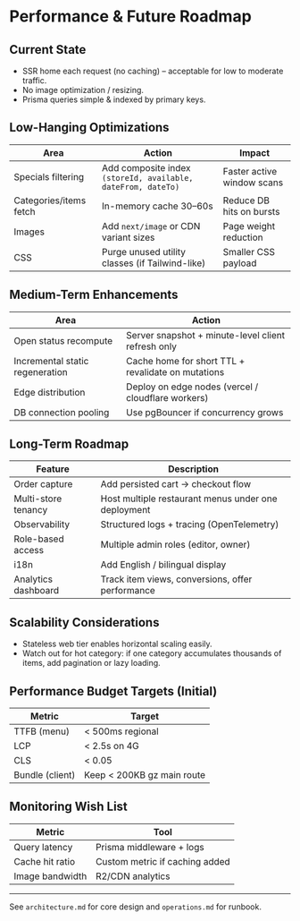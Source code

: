 # Performance & Future Roadmap

## Current State
- SSR home each request (no caching) – acceptable for low to moderate traffic.
- No image optimization / resizing.
- Prisma queries simple & indexed by primary keys.

## Low-Hanging Optimizations
| Area | Action | Impact |
|------|--------|--------|
| Specials filtering | Add composite index `(storeId, available, dateFrom, dateTo)` | Faster active window scans |
| Categories/items fetch | In-memory cache 30–60s | Reduce DB hits on bursts |
| Images | Add `next/image` or CDN variant sizes | Page weight reduction |
| CSS | Purge unused utility classes (if Tailwind-like) | Smaller CSS payload |

## Medium-Term Enhancements
| Area | Action |
|------|--------|
| Open status recompute | Server snapshot + minute-level client refresh only | Eliminate drift & CPU cycles |
| Incremental static regeneration | Cache home for short TTL + revalidate on mutations | Reduce compute cost |
| Edge distribution | Deploy on edge nodes (vercel / cloudflare workers) | Latency reduction |
| DB connection pooling | Use pgBouncer if concurrency grows | Stability |

## Long-Term Roadmap
| Feature | Description |
|---------|-------------|
| Order capture | Add persisted cart → checkout flow |
| Multi-store tenancy | Host multiple restaurant menus under one deployment |
| Observability | Structured logs + tracing (OpenTelemetry) |
| Role-based access | Multiple admin roles (editor, owner) |
| i18n | Add English / bilingual display |
| Analytics dashboard | Track item views, conversions, offer performance |

## Scalability Considerations
- Stateless web tier enables horizontal scaling easily.
- Watch out for hot category: if one category accumulates thousands of items, add pagination or lazy loading.

## Performance Budget Targets (Initial)
| Metric | Target |
|--------|--------|
| TTFB (menu) | < 500ms regional |
| LCP | < 2.5s on 4G |
| CLS | < 0.05 |
| Bundle (client) | Keep < 200KB gz main route |

## Monitoring Wish List
| Metric | Tool |
|--------|------|
| Query latency | Prisma middleware + logs |
| Cache hit ratio | Custom metric if caching added |
| Image bandwidth | R2/CDN analytics |

---
See `architecture.md` for core design and `operations.md` for runbook.
